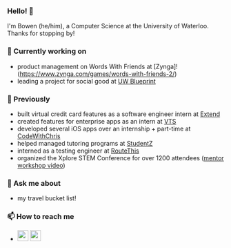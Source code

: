### Hello! 👋
I'm Bowen (he/him), a Computer Science at the University of Waterloo. Thanks for stopping by!

### 🔎 Currently working on
* product management on Words With Friends at [Zynga]!(https://www.zynga.com/games/words-with-friends-2/)
* leading a project for social good at [UW Blueprint](https://uwblueprint.org/)

### 📌 Previously
* built virtual credit card features as a software engineer intern at [Extend](https://www.paywithextend.com/)
* created features for enterprise apps as an intern at [VTS](https://www.vts.com/)
* developed several iOS apps over an internship + part-time at [CodeWithChris](https://codewithchris.com/)
* helped managed tutoring programs at [StudentZ](https://www.studentz.ca/) 
* interned as a testing engineer at [RouteThis](https://www.routethis.com/)
* organized the Xplore STEM Conference for over 1200 attendees ([mentor workshop video](https://youtu.be/XKIfw4Vjdjo?t=104))

### 💬 Ask me about
* my travel bucket list!

### 📫 How to reach me
* <a href="mailto:b55zhu@uwaterloo.ca"><img width=25 src="https://img.icons8.com/mail" alt="email"/></a>
<a href="https://www.linkedin.com/in/bowenzhu1/"><img width=25 src="https://img.icons8.com/color/linkedin" alt="email"/></a>

